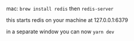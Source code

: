 mac:
`brew install redis` then `redis-server`

this starts redis on your machine at 127.0.0.1:6379

in a separate window you can now `yarn dev`
